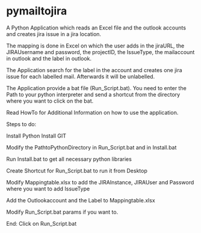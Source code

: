 # pymailtojira

A Python Application which reads an Excel file and the outlook accounts and creates jira issue in a jira location.

The mapping is done in Excel on which the user adds in the jiraURL, the JIRAUsername and password, the projectID, the IssueType, the mailaccount in outlook and the label in outlook.

The Application search for the label in the account and creates one jira issue for each labelled mail. Afterwards it will be unlabelled.


The Application provide a bat file (Run_Script.bat). You need to enter the Path to your python interpreter and send a shortcut from the directory where you want to click on the bat.

Read HowTo for Additional Information on how to use the application.


Steps to do:

Install Python
Install GIT

Modify the PathtoPythonDirectory in Run_Script.bat and in Install.bat

Run Install.bat to get all necessary python libraries

Create Shortcut for Run_Script.bat to run it from Desktop

Modify Mappingtable.xlsx to add the JIRAInstance, JIRAUser and Password where you want to add IssueType

Add the Outlookaccount and the Label to Mappingtable.xlsx

Modify Run_Script.bat params if you want to.



End: Click on Run_Script.bat
